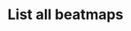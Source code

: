 #  List all beatmaps

<api-endpoint openapi-path="../../../api-specs/swagger-otr-api.json" method="GET" endpoint="/api/v1/beatmaps"/>